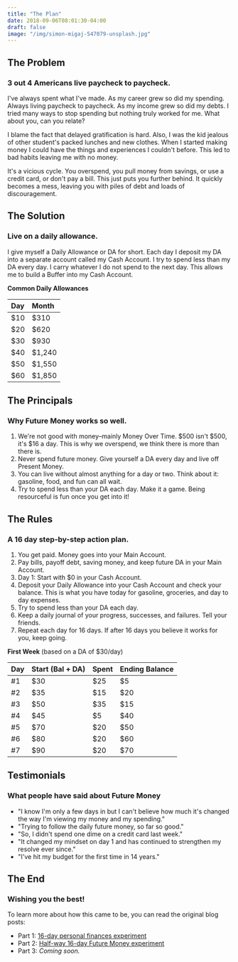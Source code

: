 ```yaml
---
title: "The Plan"
date: 2018-09-06T08:01:30-04:00
draft: false
image: "/img/simon-migaj-547079-unsplash.jpg"
---
```


## The Problem
### 3 out 4 Americans live paycheck to paycheck.

I've always spent what I've made. As my career grew so did my spending. Always living paycheck to paycheck. As my income grew so did my debts. I tried many ways to stop spending but nothing truly worked for me. What about you, can you relate?

I blame the fact that delayed gratification is hard. Also, I was the kid jealous of other student's packed lunches and new clothes. When I started making money I could have the things and experiences I couldn't before. This led to bad habits leaving me with no money.

It's a vicious cycle. You overspend, you pull money from savings, or use a credit card, or don't pay a bill. This just puts you further behind. It quickly becomes a mess, leaving you with piles of debt and loads of discouragement.

## The Solution
### Live on a daily allowance.

I give myself a Daily Allowance or DA for short. Each day I deposit my DA into a separate account called my Cash Account. I try to spend less than my DA every day. I carry whatever I do not spend to the next day. This allows me to build a Buffer into my Cash Account.

**Common Daily Allowances**

| Day | Month  |
| :-- | :----- |
| $10 | $310   |
| $20 | $620   |
| $30 | $930   |
| $40 | $1,240 |
| $50 | $1,550 |
| $60 | $1,850 |

## The Principals
### Why Future Money works so well.

1. We're not good with money–mainly Money Over Time. $500 isn't $500, it's $16 a day. This is why we overspend, we think there is more than there is.
2. Never spend future money. Give yourself a DA every day and live off Present Money.
3. You can live without almost anything for a day or two. Think about it: gasoline, food, and fun can all wait.
4. Try to spend less than your DA each day. Make it a game. Being resourceful is fun once you get into it!

## The Rules
### A 16 day step-by-step action plan.

1. You get paid. Money goes into your Main Account.
2. Pay bills, payoff debt, saving money, and keep future DA in your Main Account.
3. Day 1: Start with $0 in your Cash Account.
4. Deposit your Daily Allowance into your Cash Account and check your balance. This is what you have today for gasoline, groceries, and day to day expenses.
5. Try to spend less than your DA each day.
6. Keep a daily journal of your progress, successes, and failures. Tell your friends.
7. Repeat each day for 16 days. If after 16 days you believe it works for you, keep going.

**First Week** (based on a DA of $30/day)

| Day | Start (Bal + DA) | Spent | Ending Balance |
| :-- | :--------------- | :---- | :------------- |
| #1  | $30              | $25   | $5             |
| #2  | $35              | $15   | $20            |
| #3  | $50              | $35   | $15            |
| #4  | $45              | $5    | $40            |
| #5  | $70              | $20   | $50            |
| #6  | $80              | $20   | $60            |
| #7  | $90              | $20   | $70            |

## Testimonials
### What people have said about Future Money

- "I know I'm only a few days in but I can't believe how much it's changed the way I'm viewing my money and my spending."
- "Trying to follow the daily future money, so far so good."
- "So, I didn't spend one dime on a credit card last week."
- "It changed my mindset on day 1 and has continued to strengthen my resolve ever since."
- "I've hit my budget for the first time in 14 years."

## The End
### Wishing you the best!

To learn more about how this came to be, you can read the original blog posts:

- Part 1: [16-day personal finances experiment](/post/16-day-personal-finances-experiment/)
- Part 2: [Half-way 16-day Future Money experiment](/post/half-way-16-day-future-money-experiment/)
- Part 3: _Coming soon._
